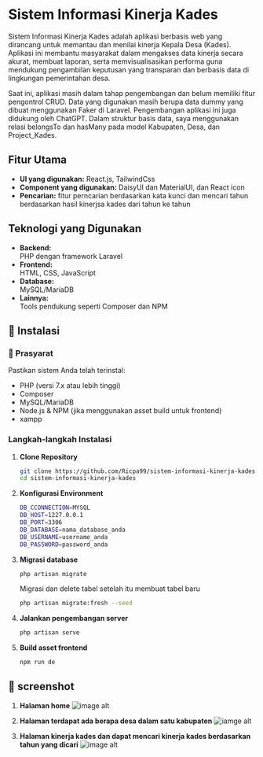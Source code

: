 # Sistem Informasi Kinerja Kades

Sistem Informasi Kinerja Kades adalah aplikasi berbasis web yang dirancang untuk memantau dan menilai kinerja Kepala Desa (Kades). Aplikasi ini membantu masyarakat dalam mengakses data kinerja secara akurat, membuat laporan, serta memvisualisasikan performa guna mendukung pengambilan keputusan yang transparan dan berbasis data di lingkungan pemerintahan desa.

Saat ini, aplikasi masih dalam tahap pengembangan dan belum memiliki fitur pengontrol CRUD. Data yang digunakan masih berupa data dummy yang dibuat menggunakan Faker di Laravel. Pengembangan aplikasi ini juga didukung oleh ChatGPT. Dalam struktur basis data, saya menggunakan relasi belongsTo dan hasMany pada model Kabupaten, Desa, dan Project_Kades.

## Fitur Utama

- **UI yang digunakan:** React.js, TailwindCss
- **Component yang digunakan:** DaisyUI dan MaterialUI, dan React icon
- **Pencarian:** fitur perncarian berdasarkan kata kunci dan mencari tahun berdasarkan hasil kinerjsa kades dari tahun ke tahun
  

## Teknologi yang Digunakan

- **Backend:**  
  PHP dengan framework Laravel  
- **Frontend:**  
  HTML, CSS, JavaScript  
- **Database:**  
  MySQL/MariaDB  
- **Lainnya:**  
  Tools pendukung seperti Composer dan NPM

## 🔧 Instalasi

### 🔗 Prasyarat

Pastikan sistem Anda telah terinstal:
- PHP (versi 7.x atau lebih tinggi)
- Composer
- MySQL/MariaDB
- Node.js & NPM (jika menggunakan asset build untuk frontend)
- xampp

### Langkah-langkah Instalasi

1. **Clone Repository**

   ```bash
   git clone https://github.com/Ricpa99/sistem-informasi-kinerja-kades.git
   cd sistem-informasi-kinerja-kades
2. **Konfigurasi Environment**
    ```sh
    DB_CCONNECTION=MYSQL
    DB_HOST=1227.0.0.1
    DB_PORT=3306
    DB_DATABASE=nama_database_anda
    DB_USERNAME=username_anda
    DB_PASSWORD=password_anda
    ```
3.  **Migrasi database**
    ```sh
    php artisan migrate
    ```
    Migrasi dan delete tabel setelah itu membuat tabel baru
    ```sh
    php artisan migrate:fresh --seed
    ```
4. **Jalankan pengembangan server**
    ```bash
    php artisan serve
    ```
5. **Build asset frontend**
    ```sh
    npm run de
    ```
## 📸 screenshot
1. **Halaman home**
   ![image alt](https://github.com/Ricpa99/sistem-informasi-kinerja-kades/blob/73442fc26ea311696454249629b92ec6072bdef8/img/home.png)

2. **Halaman terdapat ada berapa desa dalam satu kabupaten**
   ![iamge alt](https://github.com/Ricpa99/sistem-informasi-kinerja-kades/blob/73442fc26ea311696454249629b92ec6072bdef8/img/desa.png)

3. **Halaman kinerja kades dan dapat mencari kinerja kades berdasarkan tahun yang dicari**
   ![image alt](https://github.com/Ricpa99/sistem-informasi-kinerja-kades/blob/73442fc26ea311696454249629b92ec6072bdef8/img/kinerja_kades.png)
    
    
